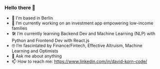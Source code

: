 ### Hello there 🫶

- 📍 I'm based in Berlin
- 💚 I’m currently working on an investment app empowering low-income families 
- 🛠 I’m currently learning Backend Dev and Machine Learning (NLP) with Python and Frontend Dev with React.js
- 🤓 I’m fascintated by Finance/Fintech, Effective Altruism, Machine Learning and Optimists
- 💬 Ask me about anything 
- 📫 How to reach me: https://www.linkedin.com/in/david-korn-code/



